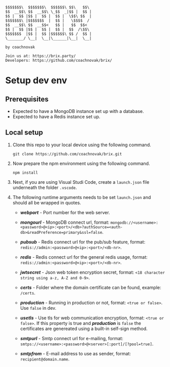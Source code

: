 ```
$$$$$$$\  $$$$$$$\  $$$$$$\ $$\   $$\ 
$$  __$$\ $$  __$$\ \_$$  _|$$ |  $$ |
$$ |  $$ |$$ |  $$ |  $$ |  \$$\ $$  |
$$$$$$$\ |$$$$$$$  |  $$ |   \$$$$  / 
$$  __$$\ $$  __$$<   $$ |   $$  $$<  
$$ |  $$ |$$ |  $$ |  $$ |  $$  /\$$\ 
$$$$$$$  |$$ |  $$ |$$$$$$\ $$ /  $$ |
\_______/ \__|  \__|\______|\__|  \__|

by coachnovak

Join us at: https://brix.party/
Developers: https://github.com/coachnovak/brix/
```

# Setup dev env

## Prerequisites

* Expected to have a MongoDB instance set up with a database.
* Expected to have a Redis instance set up.

## Local setup

1. Clone this repo to your local device using the following command.

	```
	git clone https://github.com/coachnovak/brix.git
	```

2. Now prepare the npm environment using the following command.

	```
	npm install
	```

3. Next, if you are using Visual Studi Code, create a `launch.json` file underneath the folder `.vscode`.

4. The following runtime arguments needs to be set `launch.json` and should all be wrapped in quotes.
	* ***webport*** - Port number for the web server.

	* ***mongourl*** - MongoDB connect url, format: `mongodb://<username>:<password>@<ip>:<port>/<db>?authSource=<auth-db>&readPreference=primary&ssl=false`.

	* ***pubsub*** - Redis connect url for the pub/sub feature, format: `redis://admin:<password>@<ip>:<port>/<db-nr>`.

	* ***redis*** - Redis connect url for the general redis usage, format: `redis://admin:<password>@<ip>:<port>/<db-nr>`.
	
	* ***jwtsecret*** - Json web token encryption secret, format: `<18 character string using a-z, A-Z and 0-9>`.

	* ***certs*** - Folder where the domain certificate can be found, example: `/certs`.

	* ***production*** - Running in production or not, format: `<true or false>`. Use `false` in dev.
	
	* ***usetls*** - Use tls for web communication encryption, format: `<true or false>`. If this property is true and ***production*** is `false` the certificates are genereated using a built-in self-sign method.

	* ***smtpurl*** - Smtp connect url for e-mailing, format: `smtps://<username>:<password>@<server>[:port]/[?pool=true]`.

	* ***smtpfrom*** - E-mail address to use as sender, format: `recipient@domain.name`.